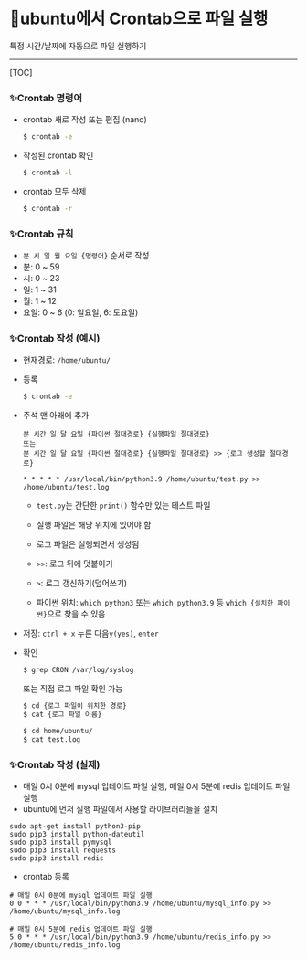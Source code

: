# 📌ubuntu에서 Crontab으로 파일 실행

특정 시간/날짜에 자동으로 파일 실행하기

-----------------------------------

[TOC]



### ✨Crontab 명령어

- crontab 새로 작성 또는 편집 (nano)

  ```bash
  $ crontab -e
  ```

- 작성된 crontab 확인

  ```bash
  $ crontab -l
  ```

- crontab 모두 삭제

  ```bash
  $ crontab -r
  ```





### ✨Crontab 규칙

- `분 시 일 월 요일 {명령어}` 순서로 작성
- 분: 0 ~ 59
- 시: 0 ~ 23
- 일: 1 ~ 31
- 월: 1 ~ 12
- 요일: 0 ~ 6 (0: 일요일, 6: 토요일)





### ✨Crontab 작성 (예시)

- 현재경로: `/home/ubuntu/`

- 등록

  ```bash
  $ crontab -e
  ```

- 주석 맨 아래에 추가

  ```
  분 시간 일 달 요일 {파이썬 절대경로} {실행파일 절대경로}
  또는
  분 시간 일 달 요일 {파이썬 절대경로} {실행파일 절대경로} >> {로그 생성할 절대경로}
  
  * * * * * /usr/local/bin/python3.9 /home/ubuntu/test.py >> /home/ubuntu/test.log
  ```

  - `test.py`는 간단한 `print()` 함수만 있는 테스트 파일
  - 실행 파일은 해당 위치에 있어야 함
  - 로그 파일은 실행되면서 생성됨
  - `>>`: 로그 뒤에 덧붙이기

  - `>`: 로그 갱신하기(덮어쓰기)
  - 파이썬 위치: `which python3` 또는 `which python3.9` 등 `which {설치한 파이썬}`으로 찾을 수 있음

- 저장: `ctrl + x` 누른 다음`y(yes)`, `enter`

- 확인

  ```bash
  $ grep CRON /var/log/syslog
  ```

  또는 직접 로그 파일 확인 가능

  ```bash
  $ cd {로그 파일이 위치한 경로}
  $ cat {로그 파일 이름}
  
  $ cd home/ubuntu/
  $ cat test.log
  ```





### ✨Crontab 작성 (실제)

- 매일 0시 0분에 mysql 업데이트 파일 실행, 매일 0시 5분에 redis 업데이트 파일 실행
- ubuntu에 먼저 실행 파일에서 사용할 라이브러리들을 설치

```
sudo apt-get install python3-pip
sudo pip3 install python-dateutil
sudo pip3 install pymysql
sudo pip3 install requests
sudo pip3 install redis
```

- crontab 등록

```
# 매일 0시 0분에 mysql 업데이트 파일 실행
0 0 * * * /usr/local/bin/python3.9 /home/ubuntu/mysql_info.py >> /home/ubuntu/mysql_info.log

# 매일 0시 5분에 redis 업데이트 파일 실행
5 0 * * * /usr/local/bin/python3.9 /home/ubuntu/redis_info.py >> /home/ubuntu/redis_info.log
```





